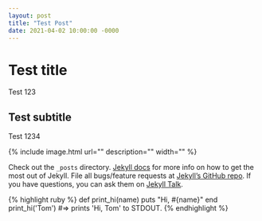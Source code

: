 ```yaml
---
layout: post
title: "Test Post"
date: 2021-04-02 10:00:00 -0000
---
```

# Test title
Test 123
## Test subtitle
Test 1234

{% include image.html url="" description="" width="" %}

Check out the `_posts` directory. [Jekyll docs][jekyll-docs] for more info on how to get the most out of Jekyll. File all bugs/feature requests at [Jekyll’s GitHub repo][jekyll-gh]. If you have questions, you can ask them on [Jekyll Talk][jekyll-talk].

{% highlight ruby %}
def print_hi(name)
  puts "Hi, #{name}"
end
print_hi('Tom')
#=> prints 'Hi, Tom' to STDOUT.
{% endhighlight %}

[jekyll-docs]: https://jekyllrb.com/docs/home
[jekyll-gh]:   https://github.com/jekyll/jekyll
[jekyll-talk]: https://talk.jekyllrb.com/
